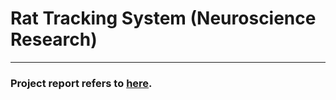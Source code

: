 # Rat Tracking System (Neuroscience Research)
<hr/>

### Project report refers to <a href="http://cs-people.bu.edu/jasonluo/CS585/CS585-Project/P3%20-%20Project%20Report/Project%20Report.html">here</a>.
